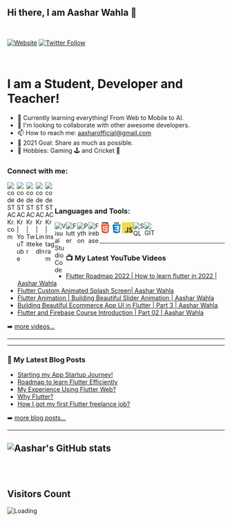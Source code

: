 ## Hi there, I am **Aashar Wahla** 👋

<br>

[![Website](https://img.shields.io/website?label=aasharwahla.com&style=for-the-badge&url=https%3A%2F%2Faasharwahla.com)](https://aasharwahla.com)
[![Twitter Follow](https://img.shields.io/twitter/follow/AasharWahla?color=1DA1F2&logo=twitter&style=for-the-badge)](https://twitter.com/intent/follow?original_referer=https%3A%2F%2Fgithub.com%2FAasharWahla&screen_name=AasharWahla)

<br>

# I am a Student, Developer and Teacher!

- 📖 Currently learning everything! From Web to Mobile to AI.
- 👯 I'm looking to collaborate with other awesome developers.
- 📫 How to reach me: aasharofficial@gmail.com
- 🎯 2021 Goal: Share as much as possible.
- 🧩 Hobbies: Gaming 🕹 and Cricket 🏏

### Connect with me:

[<img align="left" alt="codeSTACKr.com" width="22px" src="https://cdn-icons-png.flaticon.com/512/841/841364.png" />][website]
[<img align="left" alt="codeSTACKr | YouTube" width="22px" src="https://cdn-icons-png.flaticon.com/512/1384/1384060.png" />][youtube]
[<img align="left" alt="codeSTACKr | Twitter" width="22px" src="https://cdn-icons-png.flaticon.com/512/733/733579.png" />][twitter]
[<img align="left" alt="codeSTACKr | LinkedIn" width="22px" src="https://cdn-icons-png.flaticon.com/512/174/174857.png" />][linkedin]
[<img align="left" alt="codeSTACKr | Instagram" width="22px" src="https://cdn-icons-png.flaticon.com/512/2111/2111463.png" />][instagram]

<br />
<br>

### Languages and Tools:

<img align="left" alt="Visual Studio Code" width="26px" src="https://upload.wikimedia.org/wikipedia/commons/thumb/9/9a/Visual_Studio_Code_1.35_icon.svg/1024px-Visual_Studio_Code_1.35_icon.svg.png" />
<img align="left" alt="Flutter" width="26px" src="https://cdn.statically.io/img/strattonapps.com/wp-content/uploads/2020/02/flutter-logo-5086DD11C5-seeklogo.com_.png" />
<img align="left" alt="Python" width="26px" src="https://cdn-icons-png.flaticon.com/512/1822/1822899.png" />
<img align="left" alt="Firebase" width="26px" src="https://firebase.google.com/downloads/brand-guidelines/PNG/logo-logomark.png" />
<img align="left" alt="HTML5" width="26px" src="https://raw.githubusercontent.com/github/explore/80688e429a7d4ef2fca1e82350fe8e3517d3494d/topics/html/html.png" />
<img align="left" alt="CSS3" width="26px" src="https://raw.githubusercontent.com/github/explore/80688e429a7d4ef2fca1e82350fe8e3517d3494d/topics/css/css.png" />

<img align="left" alt="JavaScript" width="26px" src="https://raw.githubusercontent.com/github/explore/80688e429a7d4ef2fca1e82350fe8e3517d3494d/topics/javascript/javascript.png" />
<img align="left" alt="SQL" width="26px" src="https://i2.wp.com/blogs.perficient.com/files/2015/09/Azure-SQL-Database.png?ssl=1" />
<img align="left" alt="GIT" width="26px" src="https://git-scm.com/images/logos/downloads/Git-Icon-1788C.png" />

<br />
<br>

---

### 📺 My Latest YouTube Videos

<!-- YOUTUBE:START -->
- [Flutter Roadmap 2022 | How to learn flutter in 2022 | Aashar Wahla](https://www.youtube.com/watch?v=VExnyU1Lu98)
- [Flutter Custom Animated Splash Screen| Aashar Wahla](https://www.youtube.com/watch?v=8ofAKhB3KUw)
- [Flutter Animation | Building Beautiful Slider Animation | Aashar Wahla](https://www.youtube.com/watch?v=rptR0aKgIaE)
- [Building Beautiful Ecommerce App UI in Flutter | Part 3 | Aashar Wahla](https://www.youtube.com/watch?v=X8A_TKNy9ks)
- [Flutter and Firebase Course Introduction | Part 02 | Aashar Wahla](https://www.youtube.com/watch?v=q0NA324QNdo)
<!-- YOUTUBE:END -->

➡️ [more videos...](https://youtube.com/aasharwahla)

---

---

### 📕 My Latest Blog Posts

<!-- BLOG-POST-LIST:START -->
- [Starting my App Startup Journey!](https://dev.to/aasharwahla/starting-my-app-startup-journey-336k)
- [Roadmap to learn Flutter Efficiently](https://dev.to/aasharwahla/roadmap-to-learn-flutter-efficiently-27l9)
- [My Experience Using Flutter Web?](https://dev.to/aasharwahla/my-experience-using-flutter-web-314h)
- [Why Flutter?](https://dev.to/aasharwahla/why-flutter-36n)
- [How I got my first Flutter freelance job?](https://dev.to/aasharwahla/how-i-got-my-first-flutter-freelance-job-2ml6)
<!-- BLOG-POST-LIST:END -->

➡️ [more blog posts...](https://dev.to/aasharwahla)

---

## ![Aashar's GitHub stats](https://github-readme-stats.vercel.app/api?username=AasharWahla&show_icons=true&theme=algolia&count_private=true)

<!--
**AasharWahla/AasharWahla** is a ✨ _special_ ✨ repository because its `README.md` (this file) appears on your GitHub profile.

Here are some ideas to get you started:

- 🔭 I’m currently working on ...
- 🌱 I’m currently learning ...
- 👯 I’m looking to collaborate on ...
- 🤔 I’m looking for help with ...
- 💬 Ask me about ...
- 📫 How to reach me: ...
- 😄 Pronouns: ...
- ⚡ Fun fact: ...
-->

[website]: https://aasharwahla.com
[twitter]: https://twitter.com/AasharWahla
[youtube]: https://youtube.com/AasharWahla
[instagram]: https://instagram.com/aashar.wahla
[linkedin]: https://linkedin.com/in/AasharWahla

<br>
<br>

## Visitors Count

<img align="left" src = "https://profile-counter.glitch.me/AasharWahla/count.svg" alt ="Loading">
